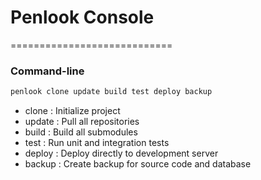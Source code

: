 # Penlook Console
============================


### Command-line

```bash
penlook clone update build test deploy backup 
```

+ clone  : Initialize project
+ update : Pull all repositories
+ build  : Build all submodules
+ test   : Run unit and integration tests
+ deploy : Deploy directly to development server
+ backup : Create backup for source code and database
